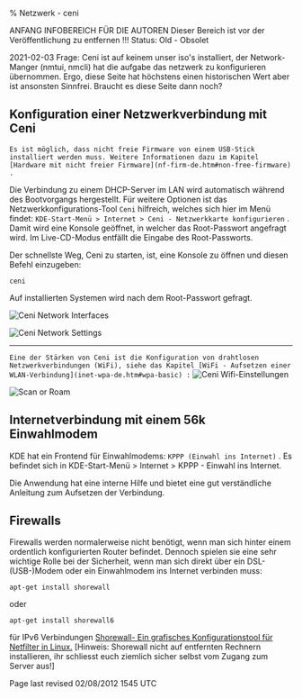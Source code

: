 % Netzwerk - ceni

ANFANG INFOBEREICH FÜR DIE AUTOREN
Dieser Bereich ist vor der Veröffentlichung zu entfernen !!!
Status: Old - Obsolet

2021-02-03
Frage: Ceni ist auf keinem unser iso's  installiert, der Network-Manger (nmtui, nmcli) hat die aufgabe das netzwerk zu konfigurieren übernommen.
Ergo, diese Seite hat höchstens einen historischen Wert aber ist ansonsten Sinnfrei.
Braucht es diese Seite dann noch?

## Konfiguration einer Netzwerkverbindung mit Ceni

`Es ist möglich, dass nicht freie Firmware von einem USB-Stick installiert werden muss. Weitere Informationen dazu im Kapitel [Hardware mit nicht freier Firmware](nf-firm-de.htm#non-free-firmware) .` 

Die Verbindung zu einem DHCP-Server im LAN wird automatisch während des Bootvorgangs hergestellt. Für weitere Optionen ist das Netzwerkkonfigurations-Tool `Ceni`  hilfreich, welches sich hier im Menü findet: `KDE-Start-Menü > Internet > Ceni - Netzwerkkarte konfigurieren` . Damit wird eine Konsole geöffnet, in welcher das Root-Passwort angefragt wird. Im Live-CD-Modus entfällt die Eingabe des Root-Passworts.

Der schnellste Weg, Ceni zu starten, ist, eine Konsole zu öffnen und diesen Befehl einzugeben:

~~~
ceni
~~~

Auf installierten Systemen wird nach dem Root-Passwort gefragt.

![Ceni Network Interfaces](../images-common/images-netcard/Ceni-interface-selection-01.png "Ceni Netzwerkgeräte") 

![Ceni Network Settings](../images-common/images-netcard/Ceni-static-network-configuration-02.png "Ceni Netzwerkeinstellunen") 

---

 `Eine der Stärken von Ceni ist die Konfiguration von drahtlosen Netzwerkverbindungen (WiFi), siehe das Kapitel [WiFi - Aufsetzen einer WLAN-Verbindung](inet-wpa-de.htm#wpa-basic) :`
![Ceni Wifi-Einstellungen](../images-common/images-netcard/Ceni-wireless-network-selection-02.png "Ceni Wireless Settings") 

![Scan or Roam](../images-common/images-netcard/Ceni-wireless-network-configuration-01.png "Ceni Scannen oder Roamen") 

<div class="divider" id="dial-mod"></div>

## Internetverbindung mit einem 56k Einwahlmodem

KDE hat ein Frontend für Einwahlmodems: `KPPP (Einwahl ins Internet)` . Es befindet sich in KDE-Start-Menü > Internet > KPPP - Einwahl ins Internet.

Die Anwendung hat eine interne Hilfe und bietet eine gut verständliche Anleitung zum Aufsetzen der Verbindung.

<div class="divider" id="firewalls"></div>

## Firewalls

Firewalls werden normalerweise nicht benötigt, wenn man sich hinter einem ordentlich konfigurierten Router befindet. Dennoch spielen sie eine sehr wichtige Rolle bei der Sicherheit, wenn man sich direkt über ein DSL-(USB-)Modem oder ein Einwahlmodem ins Internet verbinden muss:

~~~
apt-get install shorewall
~~~

oder

~~~
apt-get install shorewall6 
~~~

für IPv6 Verbindungen
[Shorewall- Ein grafisches Konfigurationstool für Netfilter in Linux.](http://www.shorewall.net/)  [Hinweis: Shorewall nicht auf entfernten Rechnern installieren, ihr schliesst euch ziemlich sicher selbst vom Zugang zum Server aus!] 

<div id="rev">Page last revised 02/08/2012 1545 UTC</div>
